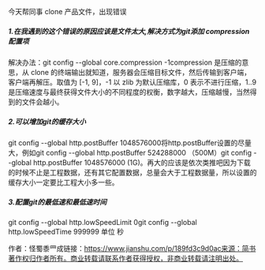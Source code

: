 今天帮同事 clone 产品文件，出现错误

##### 1.在我遇到的这个错误的原因应该是文件太大,解决方式为git添加 compression 配置项
解决办法：git config --global core.compression -1compression 是压缩的意思，从 clone 的终端输出就知道，服务器会压缩目标文件，然后传输到客户端，客户端再解压。取值为 [-1, 9]，-1 以 zlib 为默认压缩库，0 表示不进行压缩，1..9 是压缩速度与最终获得文件大小的不同程度的权衡，数字越大，压缩越慢，当然得到的文件会越小。
##### 2.可以增加git的缓存大小
git config --global http.postBuffer 1048576000将http.postBuffer设置的尽量大，例如git config --global http.postBuffer 524288000 （500M）git config --global http.postBuffer 1048576000 (1G)。再大的应该是依次类推吧因为下载的时候不止是工程数据，还有其它配置数据，总量会大于工程数据量，所以设置的缓存大小一定要比工程大小多一些。
##### 3.配置git的最低速和最低速时间
git config --global http.lowSpeedLimit 0git config --global http.lowSpeedTime 999999 单位 秒

作者：怪蜀黍罒成链接：https://www.jianshu.com/p/189fd3c9d0ac来源：简书著作权归作者所有。商业转载请联系作者获得授权，非商业转载请注明出处。

